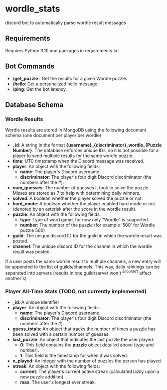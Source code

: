 # wordle_stats

discord bot to automatically parse wordle result messages

## Requirements

Requires Python 3.10 and packages in requirements.txt

## Bot Commands

* **/get_puzzle** <PuzzleNumber>: Get the results for a given Wordle puzzle.
* **/hello**: Get a personalized hello message.
* **/ping**: Get the bot latency.

## Database Schema

### Wordle Results

Wordle results are stored in MongoDB using the following document schema (one document per player per wordle)

* **\_id**: A string in the format **{username}\_{discriminator}\_wordle\_{Puzzle Number}**.  The database enforces unique IDs, so it is not possible for a player to send multiple results for the same wordle puzzle.
* **time**: UTC timestamp when the Discord message was received.
* **player**: An object with the following fields:
  * **name**: The player's Discord username.
  * **discriminator**:  The player's four digit Discord discriminator (the numbers after the #).
* **num_guesses**: The number of guesses it took to solve the puzzle.  Misses are stored as 7 to help with determining daily winners.
* **solved**:  A boolean whether the player solved the puzzle or not.
* **hard_mode**: A boolean whether the player enabled hard mode or not (denoted by an asterisk after the score in the wordle result).
* **puzzle**:  An object with the following fields:
  * **type**: Type of word game, for now only "Wordle" is supported.
  * **number**: The number of the puzzle (for example '500' for Wordle puzzle 500)
* **guild**: The unique discord ID for the guild in which the wordle result was posted.
* **channel**: The unique discord ID for the channel in which the wordle result was posted.

If a user posts the same wordle result to multiple channels, a new entry will be appended to the list of guilds/channels.  This way, daily rankings can be separated into servers (results in one guild/server won't $^{shouldn't}$ affect another's)

### Player All-Time Stats (TODO, not currently implemented)

* **\_id**: A unique identifier
* **player**: An object with the following fields:
  * **name**: The player's Discord username.
  * **discriminator**:  The player's four digit Discord discriminator (the numbers after the #).
* **guess_totals**:  An object that tracks the number of times a puzzle has been solved with a certain number of guesses.
* **last_puzzle**:  An object that indicates the last puzzle the user played:
  * **0**: This field contains the **puzzle** object detailed above (type and number).
  * **1**: This field is the timestamp for when it was solved.
* **n_played**: An integer with the number of puzzles the person has played.
* **streak**: An object with the following fields:
  * **current**: The player's current active streak (calculated lazily upon a new puzzle addition).
  * **max**: The user's longest ever streak.
